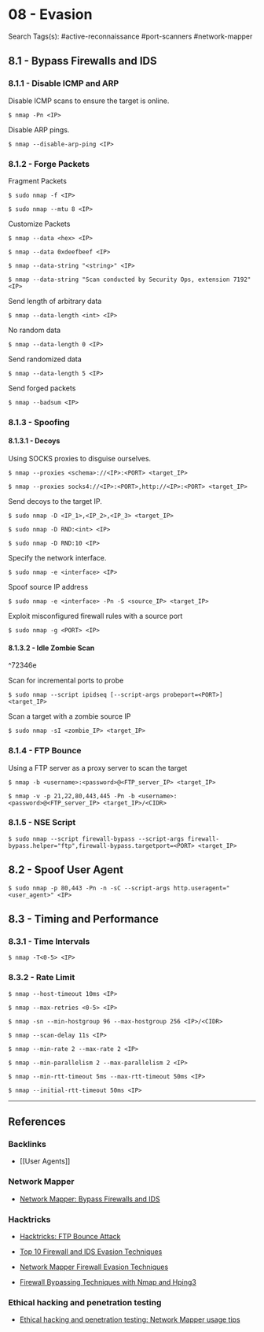 # 08 - Evasion

Search Tags(s): #active-reconnaissance #port-scanners #network-mapper

## 8.1 - Bypass Firewalls and IDS

### 8.1.1 - Disable ICMP and ARP

Disable ICMP scans to ensure the target is online.

```
$ nmap -Pn <IP>
```

Disable ARP pings.

```
$ nmap --disable-arp-ping <IP>
```

### 8.1.2 - Forge Packets

Fragment Packets

```
$ sudo nmap -f <IP>

$ sudo nmap --mtu 8 <IP>
```

Customize Packets

```
$ nmap --data <hex> <IP>

$ nmap --data 0xdeefbeef <IP>

$ nmap --data-string "<string>" <IP>

$ nmap --data-string "Scan conducted by Security Ops, extension 7192" <IP>
```

Send length of arbitrary data

```
$ nmap --data-length <int> <IP>
```

No random data

```
$ nmap --data-length 0 <IP>
```

Send randomized data

```
$ nmap --data-length 5 <IP>
```

Send forged packets

```
$ nmap --badsum <IP>
```

### 8.1.3 -  Spoofing

#### 8.1.3.1 - Decoys

Using SOCKS proxies to disguise ourselves.

```
$ nmap --proxies <schema>://<IP>:<PORT> <target_IP>

$ nmap --proxies socks4://<IP>:<PORT>,http://<IP>:<PORT> <target_IP>
```

Send decoys to the target IP.

```
$ sudo nmap -D <IP_1>,<IP_2>,<IP_3> <target_IP>

$ sudo nmap -D RND:<int> <IP>

$ sudo nmap -D RND:10 <IP>
```

Specify the network interface.

```
$ sudo nmap -e <interface> <IP>
```

Spoof source IP address

```
$ sudo nmap -e <interface> -Pn -S <source_IP> <target_IP>
```

Exploit misconfigured firewall rules with a source port

```
$ sudo nmap -g <PORT> <IP>
```

#### 8.1.3.2 - Idle Zombie Scan

^72346e

Scan for incremental ports to probe

```
$ sudo nmap --script ipidseq [--script-args probeport=<PORT>] <target_IP>
```

Scan a target with a zombie source IP

```
$ sudo nmap -sI <zombie_IP> <target_IP>
```

### 8.1.4 -  FTP Bounce

Using a FTP server as a proxy server to scan the target

```
$ nmap -b <username>:<password>@<FTP_server_IP> <target_IP>

$ nmap -v -p 21,22,80,443,445 -Pn -b <username>:<password>@<FTP_server_IP> <target_IP>/<CIDR>
```

### 8.1.5 -  NSE Script

```
$ sudo nmap --script firewall-bypass --script-args firewall-bypass.helper="ftp",firewall-bypass.targetport=<PORT> <target_IP>
```

## 8.2 - Spoof User Agent

```
$ sudo nmap -p 80,443 -Pn -n -sC --script-args http.useragent="<user_agent>" <IP>
```

## 8.3 - Timing and Performance

### 8.3.1 - Time Intervals

```
$ nmap -T<0-5> <IP>
```

### 8.3.2 -  Rate Limit

```
$ nmap --host-timeout 10ms <IP>

$ nmap --max-retries <0-5> <IP>

$ nmap -sn --min-hostgroup 96 --max-hostgroup 256 <IP>/<CIDR>

$ nmap --scan-delay 11s <IP>

$ nmap --min-rate 2 --max-rate 2 <IP>

$ nmap --min-parallelism 2 --max-parallelism 2 <IP>

$ nmap --min-rtt-timeout 5ms --max-rtt-timeout 50ms <IP>

$ nmap --initial-rtt-timeout 50ms <IP>
```

---
## References

### Backlinks

- [[User Agents]]

### Network Mapper

- [Network Mapper: Bypass Firewalls and IDS](https://nmap.org/book/man-bypass-firewalls-ids.html)

### Hacktricks

- [Hacktricks: FTP Bounce Attack](https://book.hacktricks.xyz/pentesting/pentesting-ftp/ftp-bounce-attack)

- [Top 10 Firewall and IDS Evasion Techniques](https://medium.com/@IamLucif3r/top-10-firewall-ids-evasion-techniques-cb1e1cc06f24)

- [Network Mapper Firewall Evasion Techniques](https://www.dimz-it.com/berkas/Nmap_Firewall_Evasion_Techniques.pdf)

- [Firewall Bypassing Techniques with Nmap and Hping3](https://dzone.com/articles/firewall-bypassing-techniques-with-nmap-and-hping3)

### Ethical hacking and penetration testing

- [Ethical hacking and penetration testing: Network Mapper usage tips](https://miloserdov.org/?p=3639)